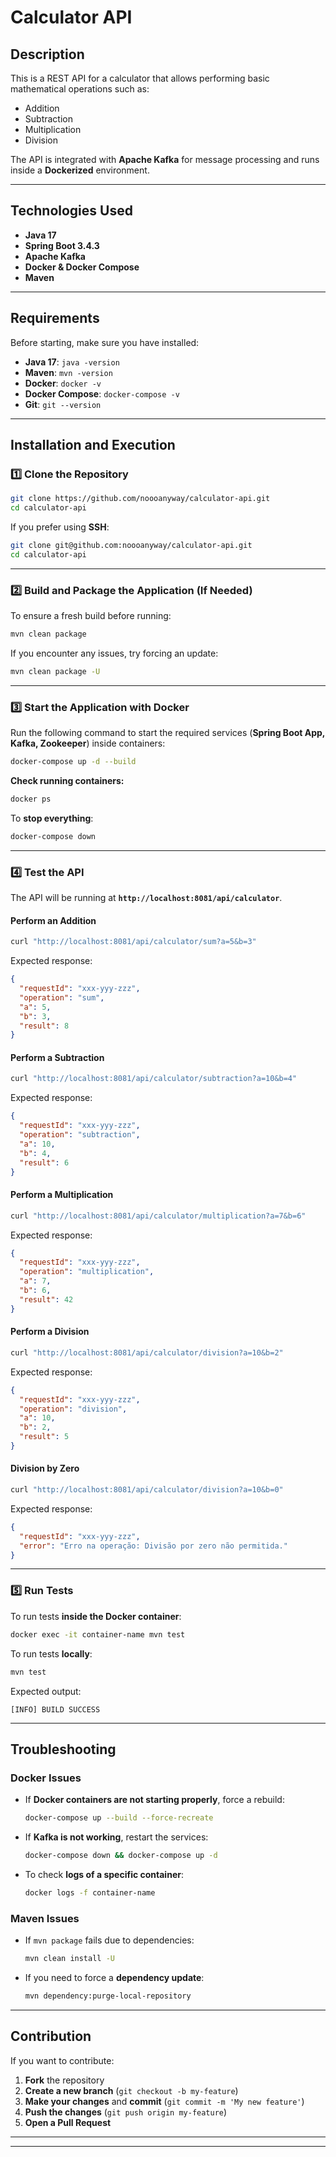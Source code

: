 # **Calculator API**

## **Description**
This is a REST API for a calculator that allows performing basic mathematical operations such as:
- Addition
- Subtraction
- Multiplication
- Division

The API is integrated with **Apache Kafka** for message processing and runs inside a **Dockerized** environment.

---

## **Technologies Used**
- **Java 17**
- **Spring Boot 3.4.3**
- **Apache Kafka**
- **Docker & Docker Compose**
- **Maven**

---

## **Requirements**
Before starting, make sure you have installed:

- **Java 17**: `java -version`
- **Maven**: `mvn -version`
- **Docker**: `docker -v`
- **Docker Compose**: `docker-compose -v`
- **Git**: `git --version`

---

## **Installation and Execution**

### **1️⃣ Clone the Repository**
```sh
git clone https://github.com/noooanyway/calculator-api.git
cd calculator-api
```
If you prefer using **SSH**:
```sh
git clone git@github.com:noooanyway/calculator-api.git
cd calculator-api
```

---

### **2️⃣ Build and Package the Application (If Needed)**
To ensure a fresh build before running:
```sh
mvn clean package
```
If you encounter any issues, try forcing an update:
```sh
mvn clean package -U
```

---

### **3️⃣ Start the Application with Docker**
Run the following command to start the required services (**Spring Boot App, Kafka, Zookeeper**) inside containers:
```sh
docker-compose up -d --build
```
**Check running containers:**
```sh
docker ps
```
To **stop everything**:
```sh
docker-compose down
```

---

### **4️⃣ Test the API**
The API will be running at **`http://localhost:8081/api/calculator`**.

#### **Perform an Addition**
```sh
curl "http://localhost:8081/api/calculator/sum?a=5&b=3"
```
Expected response:
```json
{
  "requestId": "xxx-yyy-zzz",
  "operation": "sum",
  "a": 5,
  "b": 3,
  "result": 8
}
```

#### **Perform a Subtraction**
```sh
curl "http://localhost:8081/api/calculator/subtraction?a=10&b=4"
```
Expected response:
```json
{
  "requestId": "xxx-yyy-zzz",
  "operation": "subtraction",
  "a": 10,
  "b": 4,
  "result": 6
}
```

#### **Perform a Multiplication**
```sh
curl "http://localhost:8081/api/calculator/multiplication?a=7&b=6"
```
Expected response:
```json
{
  "requestId": "xxx-yyy-zzz",
  "operation": "multiplication",
  "a": 7,
  "b": 6,
  "result": 42
}
```

#### **Perform a Division**
```sh
curl "http://localhost:8081/api/calculator/division?a=10&b=2"
```
Expected response:
```json
{
  "requestId": "xxx-yyy-zzz",
  "operation": "division",
  "a": 10,
  "b": 2,
  "result": 5
}
```

#### **Division by Zero**
```sh
curl "http://localhost:8081/api/calculator/division?a=10&b=0"
```
Expected response:
```json
{
  "requestId": "xxx-yyy-zzz",
  "error": "Erro na operação: Divisão por zero não permitida."
}
```

---

### **5️⃣ Run Tests**
To run tests **inside the Docker container**:
```sh
docker exec -it container-name mvn test
```

To run tests **locally**:
```sh
mvn test
```
Expected output:
```
[INFO] BUILD SUCCESS
```

---

## **Troubleshooting**
### **Docker Issues**
- If **Docker containers are not starting properly**, force a rebuild:
  ```sh
  docker-compose up --build --force-recreate
  ```

- If **Kafka is not working**, restart the services:
  ```sh
  docker-compose down && docker-compose up -d
  ```

- To check **logs of a specific container**:
  ```sh
  docker logs -f container-name
  ```

### **Maven Issues**
- If `mvn package` fails due to dependencies:
  ```sh
  mvn clean install -U
  ```
- If you need to force a **dependency update**:
  ```sh
  mvn dependency:purge-local-repository
  ```

---
 

## **Contribution**
If you want to contribute:
1. **Fork** the repository
2. **Create a new branch** (`git checkout -b my-feature`)
3. **Make your changes** and **commit** (`git commit -m 'My new feature'`)
4. **Push the changes** (`git push origin my-feature`)
5. **Open a Pull Request**

---


---
 